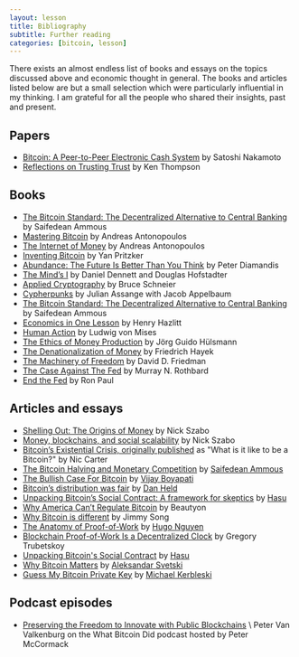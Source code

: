 ```yaml
---
layout: lesson
title: Bibliography
subtitle: Further reading
categories: [bitcoin, lesson]
---
```




There exists an almost endless list of books and essays on the topics
discussed above and economic thought in general. The books and articles
listed below are but a small selection which were particularly influential
in my thinking. I am grateful for all the people who shared their
insights, past and present.

## Papers
- [Bitcoin: A Peer-to-Peer Electronic Cash System][whitepaper] by Satoshi Nakamoto
- [Reflections on Trusting Trust] by Ken Thompson

## Books
- [The Bitcoin Standard: The Decentralized Alternative to Central Banking][book1]
    by Saifedean Ammous
- [Mastering Bitcoin] by Andreas Antonopoulos
- [The Internet of Money] by Andreas Antonopoulos
- [Inventing Bitcoin] by Yan Pritzker
- [Abundance: The Future Is Better Than You Think][book2] by Peter Diamandis
- [The Mind’s I][book3] by Daniel Dennett and Douglas Hofstadter
- [Applied Cryptography] by Bruce Schneier
- [Cypherpunks] by Julian Assange with Jacob Appelbaum
- [The Bitcoin Standard: The Decentralized Alternative to Central Banking][bitcoin-standard] by Saifedean Ammous
- [Economics in One Lesson] by Henry Hazlitt
- [Human Action] by Ludwig von Mises
- [The Ethics of Money Production] by Jörg Guido Hülsmann
- [The Denationalization of Money] by Friedrich Hayek
- [The Machinery of Freedom] by David D. Friedman
- [The Case Against The Fed] by Murray N. Rothbard
- [End the Fed] by Ron Paul

## Articles and essays
- [Shelling Out: The Origins of Money] by Nick Szabo
- [Money, blockchains, and social scalability][article1] by Nick Szabo
- [Bitcoin’s Existential Crisis, originally published][article2] as "What is it like to be a Bitcoin?" by Nic Carter
- [The Bitcoin Halving and Monetary Competition] by [Saifedean Ammous]
- [The Bullish Case For Bitcoin] by [Vijay Boyapati]
- [Bitcoin’s distribution was fair] by [Dan Held]
- [Unpacking Bitcoin’s Social Contract: A framework for skeptics][article3] by [Hasu]
- [Why America Can’t Regulate Bitcoin][article4] by Beautyon
- [Why Bitcoin is different][article5] by Jimmy Song
- [The Anatomy of Proof-of-Work] by [Hugo Nguyen]
- [Blockchain Proof-of-Work Is a Decentralized Clock] by Gregory Trubetskoy
- [Unpacking Bitcoin's Social Contract] by [Hasu]
- [Why Bitcoin Matters] by [Aleksandar Svetski]
- [Guess My Bitcoin Private Key] by [Michael Kerbleski]

## Podcast episodes
- [Preserving the Freedom to Innovate with Public Blockchains][podcast1] \\
  Peter Van Valkenburg on the What Bitcoin Did podcast hosted by Peter McCormack

<!-- Papers -->
[whitepaper]: https://bitcoin.org/bitcoin.pdf
[Reflections on Trusting Trust]: https://www.archive.ece.cmu.edu/~ganger/712.fall02/papers/p761-thompson.pdf

<!-- Books -->
[book1]: http://amzn.to/2L95bJW
[book2]: https://www.diamandis.com/abundance
[book3]: https://en.wikipedia.org/wiki/The_Mind%27s_I
[bitcoin-standard]: http://amzn.to/2L95bJW
[Mastering Bitcoin]: https://bitcoinbook.info/
[The Internet of Money]: https://theinternetofmoney.info/
[Inventing Bitcoin]: http://inventingbitcoin.com/
[Applied Cryptography]: https://www.schneier.com/books/applied_cryptography/
[Cypherpunks]: https://www.orbooks.com/catalog/cypherpunks/
[Economics in One Lesson]: https://mises.org/library/economics-one-lesson
[Human Action]: https://mises.org/library/human-action-0
[The Ethics of Money Production]: https://mises.org/library/ethics-money-production
[The Denationalization of Money]: https://nakamotoinstitute.org/literature/denationalisation/
[The Machinery of Freedom]: http://daviddfriedman.com/The_Machinery_of_Freedom_.pdf
[The Case Against The Fed]: https://mises.org/sites/default/files/The%20Case%20Against%20the%20Fed_2.pdf
[End the Fed]: https://en.wikipedia.org/wiki/End_the_Fed

<!-- Articles -->
[article1]: http://unenumerated.blogspot.com/2017/02/money-blockchains-and-social-scalability.html
[article2]: https://medium.com/s/story/what-is-it-like-to-be-a-bitcoin-56109f3e6753
[article3]: https://medium.com/s/story/bitcoins-social-contract-1f8b05ee24a9
[article4]: https://hackernoon.com/why-america-cant-regulate-bitcoin-8c77cee8d794
[article5]: https://medium.com/@jimmysong/why-bitcoin-is-different-e17b813fd947
[The Anatomy of Proof-of-Work]: https://bitcointechtalk.com/the-anatomy-of-proof-of-work-98c85b6f6667
[Blockchain Proof-of-Work Is a Decentralized Clock]: https://grisha.org/blog/2018/01/23/explaining-proof-of-work/
[Unpacking Bitcoin's Social Contract]: https://medium.com/s/story/bitcoins-social-contract-1f8b05ee24a9
[Why Bitcoin Matters]: https://hackernoon.com/why-bitcoin-matters-c8bf733b9fad
[Guess My Bitcoin Private Key]: https://medium.com/@kerbleski/a-dance-with-infinity-980bd8e9a781
[Shelling Out: The Origins of Money]: http://www.fon.hum.uva.nl/rob/Courses/InformationInSpeech/CDROM/Literature/LOTwinterschool2006/szabo.best.vwh.net/shell.html
[The Bitcoin Halving and Monetary Competition]: https://thesaifhouse.wordpress.com/2016/07/09/the-bitcoin-halving-and-monetary-competition/
[The Bullish Case For Bitcoin]: https://medium.com/@vijayboyapati/the-bullish-case-for-bitcoin-6ecc8bdecc1
[Bitcoin’s distribution was fair]: https://blog.picks.co/bitcoins-distribution-was-fair-e2ef7bbbc892
[podcast1]: https://www.whatbitcoindid.com/podcast/coin-centers-peter-van-valkenburg-on-preserving-the-freedom-to-innovate-with-public-blockchains

<!-- People -->
[Saifedean Ammous]: https://twitter.com/saifedean
[Vijay Boyapati]: https://twitter.com/real_vijay
[Dan Held]: https://twitter.com/danheld
[Hasu]: https://twitter.com/hasufl
[Hugo Nguyen]: hhttps://twitter.com/hugohano
[Aleksandar Svetski]:https://twitter.com/AleksSvetski
[Michael Kerbleski]: https://twitter.com/kerbleski
